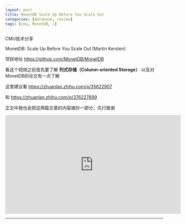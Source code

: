 ```yaml
---
layout: post
title: MonetDB Scale Up Before You Scale Out
categories: [database, review]
tags: [cmu, MonetDB, c]
---
```


CMU技术分享

MonetDB: Scale Up Before You Scale Out (Martin Kersten)

项目地址 https://github.com/MonetDB/MonetDB

看这个视频之前首先要了解 **列式存储（Column-oriented Storage）** 以及对MonetDB的论文有一点了解

这里建议看 https://zhuanlan.zhihu.com/p/35622907

和 https://zhuanlan.zhihu.com/p/376227899

正文中我也会把这两篇文章的内容摘抄一部分，先行致谢

<!-- more -->

<iframe width="560" height="315" src="https://www.youtube.com/embed/vjWRE0UnJDQ" title="YouTube video player" frameborder="0" allow="accelerometer; autoplay; clipboard-write; encrypted-media; gyroscope; picture-in-picture" allowfullscreen></iframe>










---


